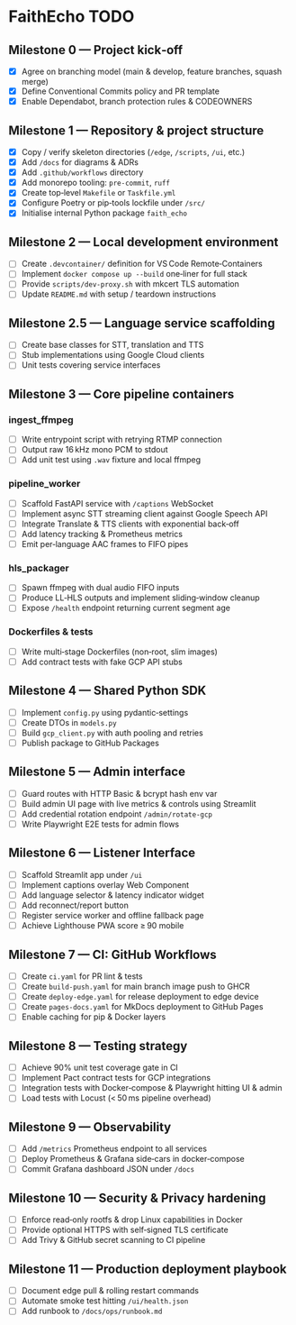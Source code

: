 # FaithEcho TODO

## Milestone 0 — Project kick‑off
- [x] Agree on branching model (main & develop, feature branches, squash merge)
- [x] Define Conventional Commits policy and PR template
- [x] Enable Dependabot, branch protection rules & CODEOWNERS

## Milestone 1 — Repository & project structure
 - [x] Copy / verify skeleton directories (`/edge`, `/scripts`, `/ui`, etc.)
 - [x] Add `/docs` for diagrams & ADRs
 - [x] Add `.github/workflows` directory
 - [x] Add monorepo tooling: `pre‑commit`, `ruff`
 - [x] Create top‑level `Makefile` or `Taskfile.yml`
 - [x] Configure Poetry or pip‑tools lockfile under `/src/`
 - [x] Initialise internal Python package `faith_echo`

## Milestone 2 — Local development environment
- [ ] Create `.devcontainer/` definition for VS Code Remote‑Containers
- [ ] Implement `docker compose up --build` one‑liner for full stack
- [ ] Provide `scripts/dev‑proxy.sh` with mkcert TLS automation
- [ ] Update `README.md` with setup / teardown instructions

## Milestone 2.5 — Language service scaffolding
- [ ] Create base classes for STT, translation and TTS
- [ ] Stub implementations using Google Cloud clients
- [ ] Unit tests covering service interfaces

## Milestone 3 — Core pipeline containers
### ingest_ffmpeg
- [ ] Write entrypoint script with retrying RTMP connection
- [ ] Output raw 16 kHz mono PCM to stdout
- [ ] Add unit test using `.wav` fixture and local ffmpeg
### pipeline_worker
- [ ] Scaffold FastAPI service with `/captions` WebSocket
- [ ] Implement async STT streaming client against Google Speech API
- [ ] Integrate Translate & TTS clients with exponential back‑off
- [ ] Add latency tracking & Prometheus metrics
- [ ] Emit per‑language AAC frames to FIFO pipes
### hls_packager
- [ ] Spawn ffmpeg with dual audio FIFO inputs
- [ ] Produce LL‑HLS outputs and implement sliding‑window cleanup
- [ ] Expose `/health` endpoint returning current segment age
### Dockerfiles & tests
- [ ] Write multi‑stage Dockerfiles (non‑root, slim images)
- [ ] Add contract tests with fake GCP API stubs

## Milestone 4 — Shared Python SDK
- [ ] Implement `config.py` using pydantic‑settings
- [ ] Create DTOs in `models.py`
- [ ] Build `gcp_client.py` with auth pooling and retries
- [ ] Publish package to GitHub Packages

## Milestone 5 — Admin interface
- [ ] Guard routes with HTTP Basic & bcrypt hash env var
- [ ] Build admin UI page with live metrics & controls using Streamlit
- [ ] Add credential rotation endpoint `/admin/rotate-gcp`
- [ ] Write Playwright E2E tests for admin flows

## Milestone 6 — Listener Interface
- [ ] Scaffold Streamlit app under `/ui`
- [ ] Implement captions overlay Web Component
- [ ] Add language selector & latency indicator widget
- [ ] Add reconnect/report button
- [ ] Register service worker and offline fallback page
- [ ] Achieve Lighthouse PWA score ≥ 90 mobile

## Milestone 7 — CI: GitHub Workflows
- [ ] Create `ci.yaml` for PR lint & tests
- [ ] Create `build‑push.yaml` for main branch image push to GHCR
- [ ] Create `deploy‑edge.yaml` for release deployment to edge device
- [ ] Create `pages‑docs.yaml` for MkDocs deployment to GitHub Pages
- [ ] Enable caching for pip & Docker layers

## Milestone 8 — Testing strategy
- [ ] Achieve 90% unit test coverage gate in CI
- [ ] Implement Pact contract tests for GCP integrations
- [ ] Integration tests with Docker‑compose & Playwright hitting UI & admin
- [ ] Load tests with Locust (< 50 ms pipeline overhead)

## Milestone 9 — Observability
- [ ] Add `/metrics` Prometheus endpoint to all services
- [ ] Deploy Prometheus & Grafana side‑cars in docker‑compose
- [ ] Commit Grafana dashboard JSON under `/docs`

## Milestone 10 — Security & Privacy hardening
- [ ] Enforce read‑only rootfs & drop Linux capabilities in Docker
- [ ] Provide optional HTTPS with self‑signed TLS certificate
- [ ] Add Trivy & GitHub secret scanning to CI pipeline

## Milestone 11 — Production deployment playbook
- [ ] Document edge pull & rolling restart commands
- [ ] Automate smoke test hitting `/ui/health.json`
- [ ] Add runbook to `/docs/ops/runbook.md`
